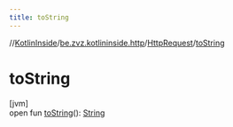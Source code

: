 ```yaml
---
title: toString
---
```

//[KotlinInside](../../../index.html)/[be.zvz.kotlininside.http](../index.html)/[HttpRequest](index.html)/[toString](to-string.html)



# toString



[jvm]\
open fun [toString](to-string.html)(): [String](https://docs.oracle.com/javase/7/docs/api/java/lang/String.html)




